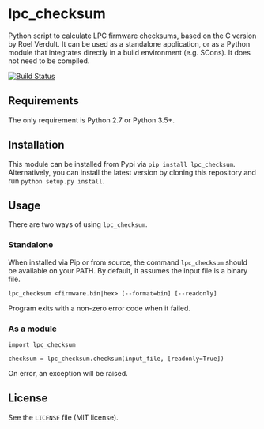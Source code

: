 # lpc_checksum
Python script to calculate LPC firmware checksums, based on the C version by Roel Verdult. It can be used as a standalone application, or as a Python module that integrates directly in a build environment (e.g. SCons). It does not need to be compiled.

[![Build Status](https://github.com/basilfx/lpc_checksum/workflows/lpc_checksum/badge.svg)](https://github.com/basilfx/lpc_checksum/actions)

## Requirements
The only requirement is Python 2.7 or Python 3.5+.

## Installation
This module can be installed from Pypi via `pip install lpc_checksum`. Alternatively, you can install the latest version by cloning this repository and run `python setup.py install`.

## Usage
There are two ways of using `lpc_checksum`.

### Standalone
When installed via Pip or from source, the command `lpc_checksum` should be available on your PATH. By default, it assumes the input file is a binary file.

`lpc_checksum <firmware.bin|hex> [--format=bin] [--readonly]`

Program exits with a non-zero error code when it failed.

### As a module
```
import lpc_checksum

checksum = lpc_checksum.checksum(input_file, [readonly=True])
```

On error, an exception will be raised.

## License
See the `LICENSE` file (MIT license).
